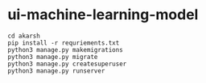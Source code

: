 # ui-machine-learning-model

    cd akarsh
    pip install -r requriements.txt
    python3 manage.py makemigrations
    python3 manage.py migrate
    python3 manage.py createsuperuser
    python3 manage.py runserver
